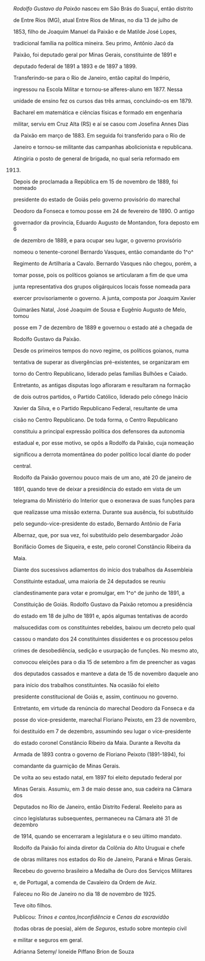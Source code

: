 

*Rodolfo Gustavo da Paixão* nasceu em São Brás do Suaçuí, então distrito

de Entre Rios (MG), atual Entre Rios de Minas, no dia 13 de julho de

1853, filho de Joaquim Manuel da Paixão e de Matilde José Lopes,

tradicional família na política mineira. Seu primo, Antônio Jacó da

Paixão, foi deputado geral por Minas Gerais, constituinte de 1891 e

deputado federal de 1891 a 1893 e de 1897 a 1899.



Transferindo-se para o Rio de Janeiro, então capital do Império,

ingressou na Escola Militar e tornou-se alferes-aluno em 1877. Nessa

unidade de ensino fez os cursos das três armas, concluindo-os em 1879.

Bacharel em matemática e ciências físicas e formado em engenharia

militar, serviu em Cruz Alta (RS) e aí se casou com Josefina Annes Dias

da Paixão em março de 1883. Em seguida foi transferido para o Rio de

Janeiro e tornou-se militante das campanhas abolicionista e republicana.

Atingiria o posto de general de brigada, no qual seria reformado em

1913.



Depois de proclamada a República em 15 de novembro de 1889, foi nomeado

presidente do estado de Goiás pelo governo provisório do marechal

Deodoro da Fonseca e tomou posse em 24 de fevereiro de 1890. O antigo

governador da província, Eduardo Augusto de Montandon, fora deposto em 6

de dezembro de 1889, e para ocupar seu lugar, o governo provisório

nomeou o tenente-coronel Bernardo Vasques, então comandante do 1^o^

Regimento de Artilharia a Cavalo. Bernardo Vasques não chegou, porém, a

tomar posse, pois os políticos goianos se articularam a fim de que uma

junta representativa dos grupos oligárquicos locais fosse nomeada para

exercer provisoriamente o governo. A junta, composta por Joaquim Xavier

Guimarães Natal, José Joaquim de Sousa e Eugênio Augusto de Melo, tomou

posse em 7 de dezembro de 1889 e governou o estado até a chegada de

Rodolfo Gustavo da Paixão.



Desde os primeiros tempos do novo regime, os políticos goianos, numa

tentativa de superar as divergências pré-existentes, se organizaram em

torno do Centro Republicano, liderado pelas famílias Bulhões e Caiado.

Entretanto, as antigas disputas logo afloraram e resultaram na formação

de dois outros partidos, o Partido Católico, liderado pelo cônego Inácio

Xavier da Silva, e o Partido Republicano Federal, resultante de uma

cisão no Centro Republicano. De toda forma, o Centro Republicano

constituiu a principal expressão política dos defensores da autonomia

estadual e, por esse motivo, se opôs a Rodolfo da Paixão, cuja nomeação

significou a derrota momentânea do poder político local diante do poder

central.



Rodolfo da Paixão governou pouco mais de um ano, até 20 de janeiro de

1891, quando teve de deixar a presidência do estado em vista de um

telegrama do Ministério do Interior que o exonerava de suas funções para

que realizasse uma missão externa. Durante sua ausência, foi substituído

pelo segundo-vice-presidente do estado, Bernardo Antônio de Faria

Albernaz, que, por sua vez, foi substituído pelo desembargador João

Bonifácio Gomes de Siqueira, e este, pelo coronel Constâncio Ribeira da

Maia.



Diante dos sucessivos adiamentos do início dos trabalhos da Assembleia

Constituinte estadual, uma maioria de 24 deputados se reuniu

clandestinamente para votar e promulgar, em 1^o^ de junho de 1891, a

Constituição de Goiás. Rodolfo Gustavo da Paixão retomou a presidência

do estado em 18 de julho de 1891 e, após algumas tentativas de acordo

malsucedidas com os constituintes rebeldes, baixou um decreto pelo qual

cassou o mandato dos 24 constituintes dissidentes e os processou pelos

crimes de desobediência, sedição e usurpação de funções. No mesmo ato,

convocou eleições para o dia 15 de setembro a fim de preencher as vagas

dos deputados cassados e manteve a data de 15 de novembro daquele ano

para início dos trabalhos constituintes. Na ocasião foi eleito

presidente constitucional de Goiás e, assim, continuou no governo.

Entretanto, em virtude da renúncia do marechal Deodoro da Fonseca e da

posse do vice-presidente, marechal Floriano Peixoto, em 23 de novembro,

foi destituído em 7 de dezembro, assumindo seu lugar o vice-presidente

do estado coronel Constâncio Ribeiro da Maia. Durante a Revolta da

Armada de 1893 contra o governo de Floriano Peixoto (1891-1894), foi

comandante da guarnição de Minas Gerais.



De volta ao seu estado natal, em 1897 foi eleito deputado federal por

Minas Gerais. Assumiu, em 3 de maio desse ano, sua cadeira na Câmara dos

Deputados no Rio de Janeiro, então Distrito Federal. Reeleito para as

cinco legislaturas subsequentes, permaneceu na Câmara até 31 de dezembro

de 1914, quando se encerraram a legislatura e o seu último mandato.



Rodolfo da Paixão foi ainda diretor da Colônia do Alto Uruguai e chefe

de obras militares nos estados do Rio de Janeiro, Paraná e Minas Gerais.



Recebeu do governo brasileiro a Medalha de Ouro dos Serviços Militares

e, de Portugal, a comenda de Cavaleiro da Ordem de Aviz.



Faleceu no Rio de Janeiro no dia 18 de novembro de 1925.



Teve oito filhos.



Publicou: *Trinos e cantos*,*Inconfidência* e *Cenas da escravidão*

(todas obras de poesia), além de *Seguros*, estudo sobre montepio civil

e militar e seguros em geral.



Adrianna Setemy/ Ioneide Piffano Brion de Souza




